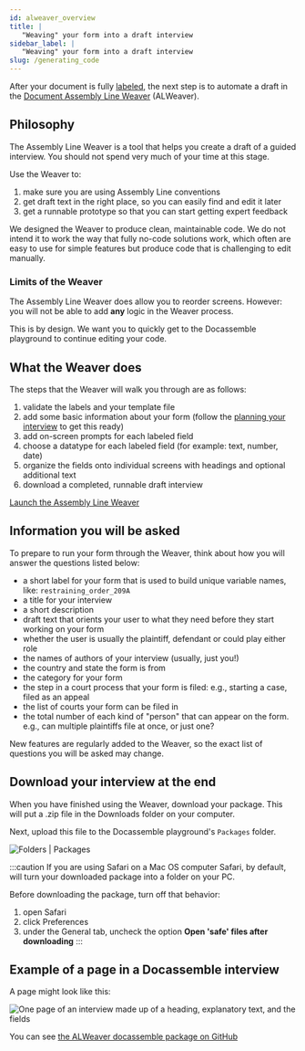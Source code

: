 ```yaml
---
id: alweaver_overview
title: |
   "Weaving" your form into a draft interview
sidebar_label: |
   "Weaving" your form into a draft interview
slug: /generating_code
---
```


<!-- Boilerplate, Baseline, kit, ready to build, some assembly required, something to build on, starting point, blank slate, foundation, groundwork, starter dough, groundwork, spark -->

After your document is fully [labeled](doc_vars_reference.md), the next step is
to automate a draft in the [Document Assembly Line
Weaver](https://apps-dev.suffolklitlab.org/start/ALWeaver/assembly_line?new_session=1)
(ALWeaver).

## Philosophy

The Assembly Line Weaver is a tool that helps you create a draft of a guided
interview. You should not spend very much of your time at this stage.

Use the Weaver to:

1. make sure you are using Assembly Line conventions
1. get draft text in the right place, so you can easily find and edit it later
1. get a runnable prototype so that you can start getting expert feedback

We designed the Weaver to produce clean, maintainable code. We do not
intend it to work the way that fully no-code solutions work, which often
are easy to use for simple features but produce code that is challenging
to edit manually.

### Limits of the Weaver

The Assembly Line Weaver does allow you to reorder screens. However:
you will not be able to add **any** logic in the Weaver process.

This is by design. We want you to quickly get to the Docassemble playground
to continue editing your code.

## What the Weaver does

The steps that the Weaver will walk you through are as follows:

1. validate the labels and your template file
1. add some basic information about your form (follow the [planning your interview](plan_interview.md) to get this ready)
1. add on-screen prompts for each labeled field
1. choose a datatype for each labeled field (for example: text, number, date)
1. organize the fields onto individual screens with headings and optional additional text
1. download a completed, runnable draft interview

[Launch the Assembly Line Weaver](https://apps-dev.suffolklitlab.org/start/ALWeaver/assembly_line?new_session=1)

## Information you will be asked

To prepare to run your form through the Weaver, think about how you will answer
the questions listed below:

* a short label for your form that is used to build unique variable names, like:
  `restraining_order_209A`
* a title for your interview
* a short description
* draft text that orients your user to what they need before they start working
  on your form
* whether the user is usually the plaintiff, defendant or could play either role
* the names of authors of your interview (usually, just you!)
* the country and state the form is from
* the category for your form
* the step in a court process that your form is filed: e.g., starting a case,
  filed as an appeal
* the list of courts your form can be filed in
* the total number of each kind of "person" that can appear on the form. e.g.,
  can multiple plaintiffs file at once, or just one?

New features are regularly added to the Weaver, so the exact list of questions
you will be asked may change.

## Download your interview at the end

When you have finished using the Weaver, download your package. This will put a
.zip file in the Downloads folder on your computer.

Next, upload this file to the Docassemble playground's `Packages` folder.

![Folders | Packages ](./assets/playground_packages_menu.png)

:::caution If you are using Safari on a Mac OS computer
Safari, by default, will turn your downloaded package into
a folder on your PC.

Before downloading the package, turn off that behavior:

1. open Safari
1. click Preferences
1. under the General tab, uncheck the option **Open 'safe' files after downloading**
:::

## Example of a page in a Docassemble interview
A page might look like this:

![One page of an interview made up of a heading, explanatory text, and the fields](./assets/interview_screen_or_page.png)

You can see [the ALWeaver docassemble package on GitHub](https://github.com/suffolkLITLab/docassemble-ALWeaver)
